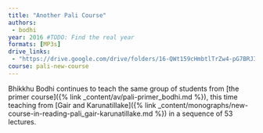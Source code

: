 ```yaml
---
title: "Another Pali Course"
authors:
 - bodhi
year: 2016 #TODO: Find the real year
formats: [MP3s]
drive_links:
 - "https://drive.google.com/drive/folders/16-QWt159cHmbtlTrZw4-pG7BRJITN8ab"
course: pali-new-course
---
```


Bhikkhu Bodhi continues to teach the same group of students from [the primer course]({% link _content/av/pali-primer_bodhi.md %}), this time teaching from [Gair and Karunatillake]({% link _content/monographs/new-course-in-reading-pali_gair-karunatillake.md %}) in a sequence of 53 lectures.


